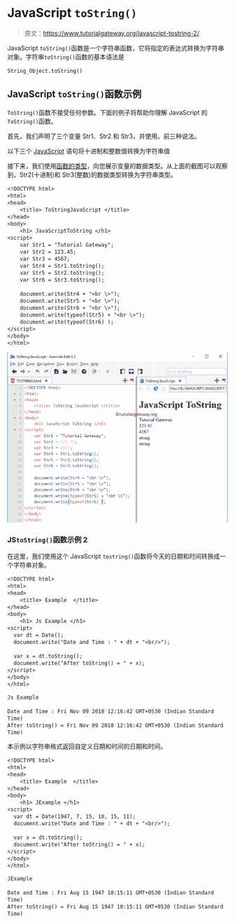 # JavaScript `toString()`

> 原文：<https://www.tutorialgateway.org/javascript-tostring-2/>

JavaScript `toString()`函数是一个字符串函数，它将指定的表达式转换为字符串对象。字符串`toString()`函数的基本语法是

```
String_Object.toString()
```

## JavaScript `toString()`函数示例

`ToString()`函数不接受任何参数。下面的例子将帮助你理解 JavaScript 的`ToString()`函数。

首先，我们声明了三个变量 Str1、Str2 和 Str3，并使用。前三种说法。

以下三个 [JavaScript](https://www.tutorialgateway.org/javascript/) 语句将十进制和整数值转换为字符串值

接下来，我们使用[函数的类型](https://www.tutorialgateway.org/javascript-string-functions/)，向您展示变量的数据类型。从上面的截图可以观察到，Str2(十进制)和 Str3(整数)的数据类型转换为字符串类型。

```
<!DOCTYPE html>
<html>
<head>
    <title> ToStringJavaScript </title>
</head>
<body>
    <h1> JavaScriptToString </h1>
<script>
    var Str1 = "Tutorial Gateway";
    var Str2 = 123.45;
    var Str3 = 4567;
    var Str4 = Str1.toString();
    var Str5 = Str2.toString();
    var Str6 = Str3.toString();

    document.write(Str4 + "<br \>");
    document.write(Str5 + "<br \>");
    document.write(Str6 + "<br \>");
    document.write(typeof(Str5) + "<br \>");
    document.write(typeof(Str6) );
</script>
</body>
</html>
```

![JavaScript TOSTRING Function](img/16f8c244387019f1c16022d756453b6c.png)

### JS`toString()`函数示例 2

在这里，我们使用这个 JavaScript `tostring()`函数将今天的日期和时间转换成一个字符串对象。

```
<!DOCTYPE html>
<html>
<head>
    <title> Example  </title>
</head>
<body>
    <h1> Js Example </h1>
<script>
  var dt = Date();  
  document.write("Date and Time : " + dt + "<br/>");

  var x = dt.toString();
  document.write("After toString() = " + x);
</script>
</body>
</html>
```

```
Js Example

Date and Time : Fri Nov 09 2018 12:16:42 GMT+0530 (Indian Standard Time)
After toString() = Fri Nov 09 2018 12:16:42 GMT+0530 (Indian Standard Time)
```

本示例以字符串格式返回自定义日期和时间的日期和时间。

```
<!DOCTYPE html>
<html>
<head>
    <title> Example  </title>
</head>
<body>
    <h1> JExample </h1>
<script>
  var dt = Date(1947, 7, 15, 10, 15, 11);
  document.write("Date and Time : " + dt + "<br/>");

  var x = dt.toString();
  document.write("After toString() = " + x);
</script>
</body>
</html>
```

```
JExample

Date and Time : Fri Aug 15 1947 10:15:11 GMT+0530 (Indian Standard Time)
After toString() = Fri Aug 15 1947 10:15:11 GMT+0530 (Indian Standard Time)
```